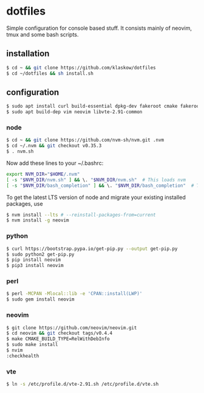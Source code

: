 # dotfiles

Simple configuration for console based stuff. It consists mainly of neovim, tmux and some bash scripts.

## installation

```sh
$ cd ~ && git clone https://github.com/klaskow/dotfiles
$ cd ~/dotfiles && sh install.sh
```

## configuration

```sh
$ sudo apt install curl build-essential dpkg-dev fakeroot cmake fakeroot ruby ruby-dev python3-pip python2 python liblocal-lib-perl cpanminus xclip
$ sudo apt build-dep vim neovim libvte-2.91-common

```

### node


```sh
$ cd ~ && git clone https://github.com/nvm-sh/nvm.git .nvm
$ cd ~/.nvm && git checkout v0.35.3
$ . nvm.sh
```

Now add these lines to your ~/.bashrc:

```bash
export NVM_DIR="$HOME/.nvm"
[ -s "$NVM_DIR/nvm.sh" ] && \. "$NVM_DIR/nvm.sh"  # This loads nvm
[ -s "$NVM_DIR/bash_completion" ] && \. "$NVM_DIR/bash_completion"  # This loads nvm bash_completion
```

To get the latest LTS version of node and migrate your existing installed packages, use

```sh
$ nvm install --lts # --reinstall-packages-from=current
$ nvm install -g neovim
```

### python

```sh
$ curl https://bootstrap.pypa.io/get-pip.py --output get-pip.py
$ sudo python2 get-pip.py
$ pip install neovim
$ pip3 install neovim
```

### perl

```sh
$ perl -MCPAN -Mlocal::lib -e 'CPAN::install(LWP)'
$ sudo gem install neovim
```

### neovim

```sh
$ git clone https://github.com/neovim/neovim.git
$ cd neovim && git checkout tags/v0.4.4
$ make CMAKE_BUILD_TYPE=RelWithDebInfo
$ sudo make install
$ nvim
:checkhealth
```

### vte
```sh
$ ln -s /etc/profile.d/vte-2.91.sh /etc/profile.d/vte.sh
```